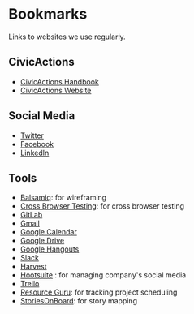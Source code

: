 # Bookmarks

Links to websites we use regularly.

## CivicActions

* [CivicActions Handbook](/)
* [CivicActions Website](https://civicactions.com/)

## Social Media
* [Twitter](https://twitter.com/CivicActions)
* [Facebook](https://www.facebook.com/CivicActions/)
* [LinkedIn](https://www.linkedin.com/company-beta/54684/)

## Tools
* [Balsamiq](https://www.mybalsamiq.com/login): for wireframing
* [Cross Browser Testing](https://crossbrowsertesting.com): for cross browser testing
* [GitLab](https://git.civicactions.net)
* [Gmail](https://email.gsa.gov/)
* [Google Calendar](https://calendar.google.com)
* [Google Drive](https://drive.google.com/drive/u/0/)
* [Google Hangouts](https://hangouts.google.com/)
* [Slack](https://civicactions.slack.com)
* [Harvest](https://civicactions.harvestapp.com/time#)
* [Hootsuite](https://hootsuite.com/) : for managing company's social media
* [Trello](https://trello.com/)
* [Resource Guru](https://civicactions.resourceguruapp.com/login): for tracking project scheduling
* [StoriesOnBoard](https://app.storiesonboard.com/login): for story mapping
